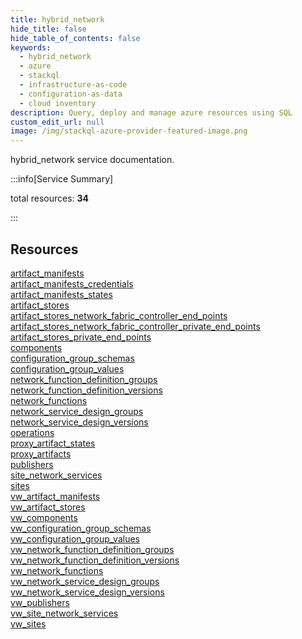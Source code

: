 ```yaml
---
title: hybrid_network
hide_title: false
hide_table_of_contents: false
keywords:
  - hybrid_network
  - azure
  - stackql
  - infrastructure-as-code
  - configuration-as-data
  - cloud inventory
description: Query, deploy and manage azure resources using SQL
custom_edit_url: null
image: /img/stackql-azure-provider-featured-image.png
---
```


hybrid_network service documentation.

:::info[Service Summary]

total resources: __34__  

:::

## Resources
<div class="row">
<div class="providerDocColumn">
<a href="/services/hybrid_network/artifact_manifests/">artifact_manifests</a><br />
<a href="/services/hybrid_network/artifact_manifests_credentials/">artifact_manifests_credentials</a><br />
<a href="/services/hybrid_network/artifact_manifests_states/">artifact_manifests_states</a><br />
<a href="/services/hybrid_network/artifact_stores/">artifact_stores</a><br />
<a href="/services/hybrid_network/artifact_stores_network_fabric_controller_end_points/">artifact_stores_network_fabric_controller_end_points</a><br />
<a href="/services/hybrid_network/artifact_stores_network_fabric_controller_private_end_points/">artifact_stores_network_fabric_controller_private_end_points</a><br />
<a href="/services/hybrid_network/artifact_stores_private_end_points/">artifact_stores_private_end_points</a><br />
<a href="/services/hybrid_network/components/">components</a><br />
<a href="/services/hybrid_network/configuration_group_schemas/">configuration_group_schemas</a><br />
<a href="/services/hybrid_network/configuration_group_values/">configuration_group_values</a><br />
<a href="/services/hybrid_network/network_function_definition_groups/">network_function_definition_groups</a><br />
<a href="/services/hybrid_network/network_function_definition_versions/">network_function_definition_versions</a><br />
<a href="/services/hybrid_network/network_functions/">network_functions</a><br />
<a href="/services/hybrid_network/network_service_design_groups/">network_service_design_groups</a><br />
<a href="/services/hybrid_network/network_service_design_versions/">network_service_design_versions</a><br />
<a href="/services/hybrid_network/operations/">operations</a><br />
<a href="/services/hybrid_network/proxy_artifact_states/">proxy_artifact_states</a>
</div>
<div class="providerDocColumn">
<a href="/services/hybrid_network/proxy_artifacts/">proxy_artifacts</a><br />
<a href="/services/hybrid_network/publishers/">publishers</a><br />
<a href="/services/hybrid_network/site_network_services/">site_network_services</a><br />
<a href="/services/hybrid_network/sites/">sites</a><br />
<a href="/services/hybrid_network/vw_artifact_manifests/">vw_artifact_manifests</a><br />
<a href="/services/hybrid_network/vw_artifact_stores/">vw_artifact_stores</a><br />
<a href="/services/hybrid_network/vw_components/">vw_components</a><br />
<a href="/services/hybrid_network/vw_configuration_group_schemas/">vw_configuration_group_schemas</a><br />
<a href="/services/hybrid_network/vw_configuration_group_values/">vw_configuration_group_values</a><br />
<a href="/services/hybrid_network/vw_network_function_definition_groups/">vw_network_function_definition_groups</a><br />
<a href="/services/hybrid_network/vw_network_function_definition_versions/">vw_network_function_definition_versions</a><br />
<a href="/services/hybrid_network/vw_network_functions/">vw_network_functions</a><br />
<a href="/services/hybrid_network/vw_network_service_design_groups/">vw_network_service_design_groups</a><br />
<a href="/services/hybrid_network/vw_network_service_design_versions/">vw_network_service_design_versions</a><br />
<a href="/services/hybrid_network/vw_publishers/">vw_publishers</a><br />
<a href="/services/hybrid_network/vw_site_network_services/">vw_site_network_services</a><br />
<a href="/services/hybrid_network/vw_sites/">vw_sites</a>
</div>
</div>